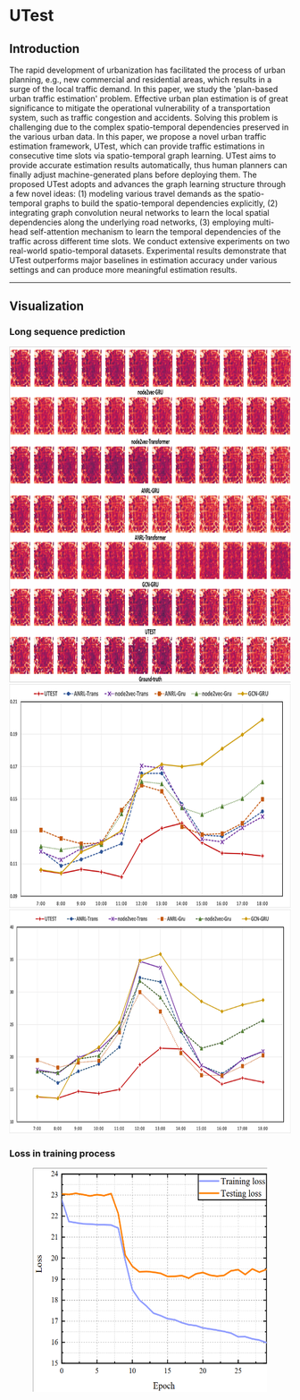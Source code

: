 # UTest

## Introduction
The rapid development of urbanization has facilitated the process of urban planning, e.g., new commercial and residential areas, which results in a surge of the local traffic demand. In this paper, we study the 'plan-based urban traffic estimation' problem. Effective urban plan estimation is of great significance to mitigate the operational vulnerability of a transportation system, such as traffic congestion and accidents. Solving this problem is challenging due to the complex spatio-temporal dependencies preserved in the various urban data. In this paper, we propose a novel urban traffic estimation framework, UTest, which can provide traffic estimations in consecutive time slots via spatio-temporal graph learning. UTest aims to provide accurate estimation results automatically, thus human planners can finally adjust machine-generated plans before deploying them. The proposed UTest adopts and advances the graph learning structure through a few novel ideas: (1) modeling various travel demands as the spatio-temporal graphs to build the spatio-temporal dependencies explicitly, (2) integrating graph convolution neural networks to learn the local spatial dependencies along the underlying road networks, (3) employing multi-head self-attention mechanism to learn the temporal dependencies of the traffic across different time slots. We conduct extensive experiments on two real-world spatio-temporal datasets. Experimental results demonstrate that UTest outperforms major baselines in estimation accuracy under various settings and can produce more meaningful estimation results.

---

## Visualization

### Long sequence prediction
<div align=center><img width="950" height="600" src="https://github.com/MaskedIsland/UTest/blob/main/figures/long-seq-prediction.png"/></div>

<div align=center><img width="600" height="400" src="https://github.com/MaskedIsland/UTest/blob/main/figures/CTS-RMSE.png"/></div>
<div align=center><img width="600" height="400" src="https://github.com/MaskedIsland/UTest/blob/main/figures/CTS-MAPE.png"/></div>


### Loss in training process
<div align=center><img width="420" height="400" src="https://github.com/MaskedIsland/UTest/blob/main/figures/training-process.png"/></div>
